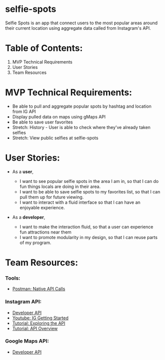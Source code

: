 # selfie-spots
Selfie Spots is an app that connect users to the most popular areas around their current location using aggregate data called from Instagram's API.

# Table of Contents:
1. MVP Technical Requirements
2. User Stories
3. Team Resources

# MVP Technical Requirements:
* Be able to pull and aggregate popular spots by hashtag and location from IG API
* Display pulled data on maps using gMaps API
* Be able to save user favorites
* Stretch: History - User is able to check where they've already taken selfies
* Stretch: View public selfies at selfie-spots

# User Stories:
* As a **user**,
  * I want to see popular selfie spots in the area I am in, so that I can do fun things locals are doing in their area.
  * I want to be able to save selfie spots to my favorites list, so that I can pull them up for future viewing.
  * I want to interact with a fluid interface so that I can have an enjoyable experience.

* As a **developer**,
  * I want to make the interaction fluid, so that a user can experience fun attractions near them
  * I want to promote modularity in my design, so that I can reuse parts of my program.

# Team Resources:
### Tools:
* [Postman: Native API Calls](https://www.getpostman.com/)

### Instagram API:
* [Developer API](https://www.instagram.com/developer/)
* [Youtube: IG Getting Started](https://www.youtube.com/playlist?list=PLlzlPp2QQwz6gB6TJ5UT0EnDGflFRNr8O)
* [Tutorial: Exploring the API](https://bigdataenthusiast.wordpress.com/2016/03/22/exploring-instagram-api-using-r/)
* [Tutorial: API Overview](http://www.developerdrive.com/2014/02/how-to-use-the-instagram-api/)


### Google Maps API:
* [Developer API](https://developers.google.com/maps/documentation/javascript/)

